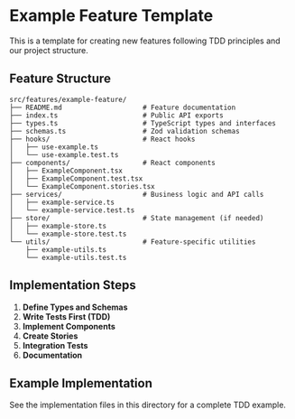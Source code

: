 # Example Feature Template

This is a template for creating new features following TDD principles and our project structure.

## Feature Structure

```
src/features/example-feature/
├── README.md                    # Feature documentation
├── index.ts                     # Public API exports
├── types.ts                     # TypeScript types and interfaces
├── schemas.ts                   # Zod validation schemas
├── hooks/                       # React hooks
│   ├── use-example.ts
│   └── use-example.test.ts
├── components/                  # React components
│   ├── ExampleComponent.tsx
│   ├── ExampleComponent.test.tsx
│   └── ExampleComponent.stories.tsx
├── services/                    # Business logic and API calls
│   ├── example-service.ts
│   └── example-service.test.ts
├── store/                       # State management (if needed)
│   ├── example-store.ts
│   └── example-store.test.ts
└── utils/                       # Feature-specific utilities
    ├── example-utils.ts
    └── example-utils.test.ts
```

## Implementation Steps

1. **Define Types and Schemas**
2. **Write Tests First (TDD)**
3. **Implement Components**
4. **Create Stories**
5. **Integration Tests**
6. **Documentation**

## Example Implementation

See the implementation files in this directory for a complete TDD example.
